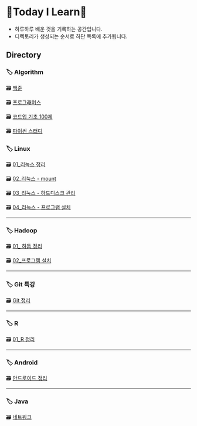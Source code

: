 # 🌱Today I Learn🌳

- 하루하루 배운 것을 기록하는 공간입니다.
- 디렉토리가 생성되는 순서로 하단 목록에 추가됩니다.

## Directory

### 🏷 Algorithm

🗃 [백준](https://github.com/cijbest/TIL/tree/master/Algorithm/Baekjoon)

🗃 [프로그래머스]()

🗃 [코드업 기초 100제](https://github.com/cijbest/TIL/tree/master/Algorithm)

🗃 [파이썬 스터디](https://github.com/cijbest/TIL/tree/master/Algorithm/PythonAlgorithm)

### 🏷 Linux

🗃 [01_리눅스 정리](https://github.com/cijbest/TIL/blob/master/Linux/01_%EB%A6%AC%EB%88%85%EC%8A%A4.md) 

🗃 [02_리눅스 - mount](https://github.com/cijbest/TIL/blob/master/Linux/02_%EB%A6%AC%EB%88%85%EC%8A%A4%20-%20mount.md)

🗃 [03_리눅스 - 하드디스크 관리](https://github.com/cijbest/TIL/blob/master/Linux/03_%EB%A6%AC%EB%88%85%EC%8A%A4%20-%20%ED%95%98%EB%93%9C%EB%94%94%EC%8A%A4%ED%81%AC%20%EA%B4%80%EB%A6%AC.md)

🗃 [04_리눅스 - 프로그램 설치](https://github.com/cijbest/TIL/blob/master/Linux/04_%EB%A6%AC%EB%88%85%EC%8A%A4%20-%20%ED%94%84%EB%A1%9C%EA%B7%B8%EB%9E%A8%20%EC%84%A4%EC%B9%98.md)

---

### 🏷 Hadoop

🗃 [01_ 하둡 정리](https://github.com/cijbest/TIL/blob/master/Hadoop/01_%ED%95%98%EB%91%A1.md)

🗃 [02_프로그램 설치](https://github.com/cijbest/TIL/blob/master/Hadoop/02_%ED%94%84%EB%A1%9C%EA%B7%B8%EB%9E%A8%20%EC%84%A4%EC%B9%98.md)

---

### 🏷 Git 특강

🗃 [Git 정리](https://github.com/cijbest/TIL/tree/master/git)

---

### 🏷 R

🗃 [01_R 정리](https://github.com/cijbest/TIL/blob/master/R/01_R.md) 



---

### 🏷 Android

🗃 [안드로이드 정리](https://github.com/cijbest/TIL/tree/master/Android) 

---

### 🏷 Java

🗃 [네트워크](https://github.com/cijbest/TIL/tree/master/Java)

